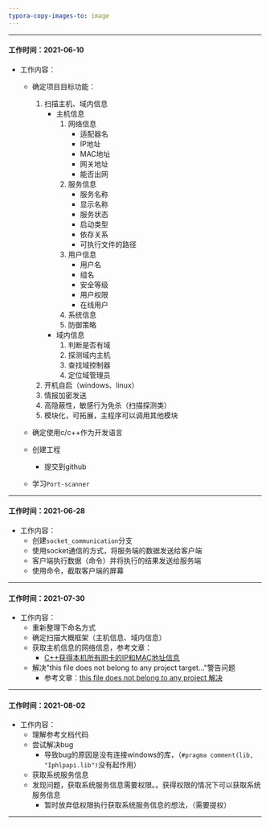 ```yaml
---
typora-copy-images-to: image
---
```


---

#### 工作时间：2021-06-10

- 工作内容：
  - 确定项目目标功能：
    1. 扫描主机、域内信息
       - 主机信息
         1. 网络信息
            - 适配器名
            - IP地址
            - MAC地址
            - 网关地址
            - 能否出网
         2. 服务信息
            - 服务名称
            - 显示名称
            - 服务状态
            - 启动类型
            - 依存关系
            - 可执行文件的路径
         3. 用户信息
            - 用户名
            - 组名
            - 安全等级
            - 用户权限
            - 在线用户
         4. 系统信息
         5. 防御策略
       - 域内信息
         1. 判断是否有域
         2. 探测域内主机
         3. 查找域控制器
         4. 定位域管理员
    2. 开机自启（windows、linux）
    3. 情报加密发送
    4. 高隐蔽性，敏感行为免杀（扫描探测类）
    5. 模块化，可拓展，主程序可以调用其他模块
  - 确定使用c/c++作为开发语言
  - 创建工程
    
    - 提交到github
  - 学习`Port-scanner`

---

#### 工作时间：2021-06-28

- 工作内容：
  - 创建`socket_communication`分支
  - 使用socket通信的方式，将服务端的数据发送给客户端
  - 客户端执行数据（命令）并将执行的结果发送给服务端
  - 使用命令，截取客户端的屏幕

---

#### 工作时间：2021-07-30

- 工作内容：
  - 重新整理下命名方式
  - 确定扫描大概框架（主机信息、域内信息）
  - 获取主机信息的网络信息，参考文章：
    - [C++获得本机所有网卡的IP和MAC地址信息](https://www.cnblogs.com/fnlingnzb-learner/p/5942150.html)
  - 解决"this file does not belong to any project target..."警告问题
    - 参考文章：[this file does not belong to any project 解决](https://zhuanlan.zhihu.com/p/138557224)

---

#### 工作时间：2021-08-02

- 工作内容：
  - 理解参考文档代码
  - 尝试解决bug
    - 导致bug的原因是没有连接windows的库，（`#pragma comment(lib, "Iphlpapi.lib")`没有起作用）
  - 获取系统服务信息
  - 发现问题，获取系统服务信息需要权限。。获得权限的情况下可以获取系统服务信息
    - 暂时放弃低权限执行获取系统服务信息的想法，（需要提权）

---

